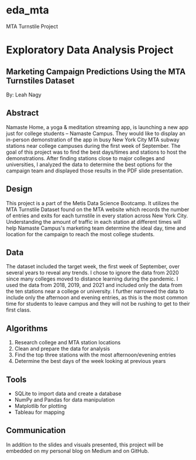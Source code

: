 # eda_mta
MTA Turnstile Project 

# Exploratory Data Analysis Project
## Marketing Campaign Predictions Using the MTA Turnstiles Dataset
By: Leah Nagy

## Abstract
Namaste Home, a yoga & meditation streaming app, is launching a new app just for college students – Namaste Campus. They would like to display an in-person demonstration of the app in busy New York City MTA subway stations near college campuses during the first week of September. The goal of this project was to find the best days/times and stations to host the demonstrations. After finding stations close to major colleges and universities, I analyzed the data to determine the best options for the campaign team and displayed those results in the PDF slide presentation.

## Design
This project is a part of the Metis Data Science Bootcamp. It utilizes the MTA Turnstile Dataset found on the MTA website which records the number of entries and exits for each turnstile in every station across New York City. Understanding the amount of traffic in each station at different times will help Namaste Campus's marketing team determine the ideal day, time and location for the campaign to reach the most college students.

## Data
The dataset included the target week, the first week of September, over several years to reveal any trends. I chose to ignore the data from 2020 since many colleges moved to distance learning during the pandemic. I used the data from 2018, 2019, and 2021 and included only the data from the ten stations near a college or university.  I further narrowed the data to include only the afternoon and evening entries, as this is the most common time for students to leave campus and they will not be rushing to get to their first class.  

## Algorithms

1.	Research college and MTA station locations
2.	Clean and prepare the data for analysis
3.	Find the top three stations with the most afternoon/evening entries
4.	Determine the best days of the week looking at previous years

## Tools
* SQLite to import data and create a database
* NumPy and Pandas for data manipulation
* Matplotlib for plotting
* Tableau for mapping

## Communication
In addition to the slides and visuals presented, this project will be embedded on my personal blog on Medium and on GitHub.
